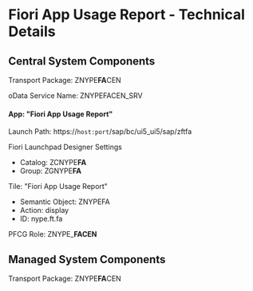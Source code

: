 # Fiori App Usage Report - Technical Details

## Central System Components

Transport Package: ZNYPE**FA**CEN

oData Service Name: ZNYPEFACEN_SRV

#### App: "Fiori App Usage Report"

Launch Path: https://`host:port`/sap/bc/ui5_ui5/sap/zftfa

Fiori Launchpad Designer Settings<br>
* Catalog: ZCNYPE**FA**
* Group: ZGNYPE**FA**

Tile: "Fiori App Usage Report"<br>
* Semantic Object: ZNYPEFA
* Action: display
* ID: nype.ft.fa

PFCG Role: ZNYPE_**FACEN**
## Managed System Components

Transport Package: ZNYPE**FA**CEN